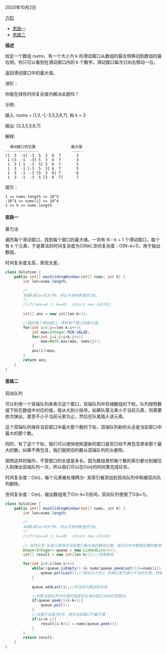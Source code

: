 2020年10月2日

[力扣](https://leetcode-cn.com/problems/sliding-window-maximum/)

- [思路一](#思路一)
- [思路二](#思路二)

**描述**

给定一个数组 nums，有一个大小为 k 的滑动窗口从数组的最左侧移动到数组的最右侧。你只可以看到在滑动窗口内的 k 个数字。滑动窗口每次只向右移动一位。

返回滑动窗口中的最大值。

进阶：

你能在线性时间复杂度内解决此题吗？

示例:

输入: nums = [1,3,-1,-3,5,3,6,7], 和 k = 3

输出: [3,3,5,5,6,7] 

解释: 
```
  滑动窗口的位置                最大值
---------------               -----
[1  3  -1] -3  5  3  6  7       3
 1 [3  -1  -3] 5  3  6  7       3
 1  3 [-1  -3  5] 3  6  7       5
 1  3  -1 [-3  5  3] 6  7       5
 1  3  -1  -3 [5  3  6] 7       6
 1  3  -1  -3  5 [3  6  7]      7
```

提示：
```
1 <= nums.length <= 10^5
-10^4 <= nums[i] <= 10^4
1 <= k <= nums.length
```
#### 思路一

暴力法

遍历每个滑动窗口，找到每个窗口的最大值。一共有 N - k + 1 个滑动窗口，每个有 k 个元素，于是算法的时间复杂度为O(Nk),空间复杂度：O(N−k+1)，用于输出数组。

时间复杂度太高，表现太差。

```java
class Solution {
    public int[] maxSlidingWindow(int[] nums, int k) {
        int len=nums.length;
        
        /*
        本题k和len均大于0，所以不用判断是否为0。
        */
        //if(len==0 || k==0)  return new int[0];
        
        int[] ans = new int[len-k+1];

        //遍历每个滑动窗口，找到每个窗口的最大值。
        for(int i=0;i<=len-k;i++){
            int max=Integer.MIN_VALUE;
            for(int j=i;j<i+k;j++){
                max=Math.max(max, nums[j]);
            }
            ans[i]=max;
        }
        return ans;
    }
}
```

#### 思路二

双向队列

可以利用一个双端队列来表示这个窗口，双端队列中存储数组的下标，队列按照数组下标在数组中对应的值，按从大到小排序。如果队尾元素小于当前元素，则需要依次弹出，直至不小于当前元素为止，然后在队尾插入该元素。

这个双端队列保存当前窗口中最大那个数的下标，双端队列新的头总是当前窗口中最大的那个数。

同时，有了这个下标，我们可以很快地知道新的窗口是否已经不再包含原来那个最大的数，如果不再包含，我们就把旧的数从双端队列的头删除。

按照这样的操作，不管窗口的长度是多长，因为数组里的每个数的索引都分别被压入和弹出双端队列一次，所以我们可以在O(n)的时间里完成任务。

时间复杂度：O(n)，每个元素被处理两次- 其索引被添加到双向队列中和被双向队列删除。

空间复杂度：O(n)，输出数组用了O(n-k+1)空间，双向队列使用了O(k+1)。
```java
class Solution {
    public int[] maxSlidingWindow(int[] nums, int k) {
        int len=nums.length;
        
        /*
        本题k和len均大于0，所以不用判断是否为0。
        */
        //if(len==0 || k==0)  return new int[0];
        
        // 双向队列 队首元素保存当前窗口最大值的数组位置，保证队列中数组位置的数值按从大到小排序
        Deque<Integer> queue = new LinkedList<>();
        int[] result = new int[len-k+1];//结果数组

        for(int i=0;i<len;i++){
            while(!queue.isEmpty() && nums[queue.peekLast()]<=nums[i]){
                queue.pollLast();//保证从大到小 如果队尾元素小于当前元素，则需要依次弹出，直至不小于当前元素为止。
            }
            
            queue.addLast(i);//将当前元素加到队尾

            //判断当前队列中队首的值是否在滑动窗口当前的范围内。
            if(queue.peek()<i-k+1){
                queue.poll();
            }
            //当窗口长度为k时，保存当前窗口中最大值
            if(i>=k-1){
                result[i-k+1] = nums[queue.peek()];
            }
        }
        return result;
    }
}
```
